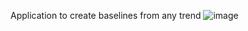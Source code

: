 Application to create baselines from any trend
![image](https://github.com/Saikat98/Baseline-Curve-Generator/assets/55019142/ed5a86d6-81b7-4f29-9a9a-0208f7e149d6)

